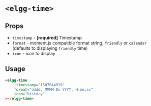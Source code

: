 # `<elgg-time>`

## Props

 * `timestamp` - **[required]** Timestamp
 * `format` - moment.js compatible format string, `friendly` or `calendar` (defaults to displaying `friendly` time)
 * `icon` - icon to display
  
## Usage

```html
<elgg-time
    :timestamp="1507044919"
    format="dddd, MMMM Do YYYY, H:mm:ss"
    icon="history"
></elgg-time>
```

